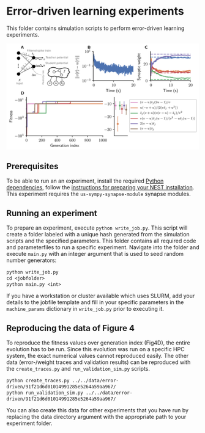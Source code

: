 # Error-driven learning experiments

This folder contains simulation scripts to perform error-driven learning experiments.

<div style="text-align:center"><img src="../../figures/Fig4_error_driven_original.png" alt="Fig.4: error-driven learning" width="600"/></div>

## Prerequisites

To be able to run an an experiment, install the required [Python dependencies](https://github.com/Happy-Algorithms-League/e2l-cgp-snn#prepare-your-python-environment), follow the [instructions for preparing your NEST installation](https://github.com/Happy-Algorithms-League/e2l-cgp-snn#prepare-your-nest-installation). This experiment requires the `us-sympy-synapse-module` synapse modules.

## Running an experiment

To prepare an experiment, execute `python write_job.py`. This script will create a folder labeled with a unique hash generated from the simulation scripts and the specified parameters. This folder contains all required code and parameterfiles to run a specific experiment. Navigate into the folder and execute `main.py` with an integer argument that is used to seed random number generators:

```shell script
python write_job.py
cd <jobfolder>
python main.py <int>
```

If you have a workstation or cluster available which uses SLURM, add your details to the jobfile template and fill in your specific parameters in the `machine_params` dictionary in `write_job.py` prior to executing it.

## Reproducing the data of Figure 4

To reproduce the fitness values over generation index (Fig4D), the entire evolution has to be run. Since this evolution was run on a specific HPC system, the exact numerical values cannot reproduced easily. The other data (error-/weight traces and validation results) can be reproduced with the `create_traces.py` and `run_validation_sim.py` scripts.

```shell script
python create_traces.py ../../data/error-driven/91f21d6d01014991285e5264a59aa967/
python run_validation_sim.py ../../data/error-driven/91f21d6d01014991285e5264a59aa967/
```

You can also create this data for other experiments that you have run by replacing the data directory argument with the appropriate path to your experiment folder.

